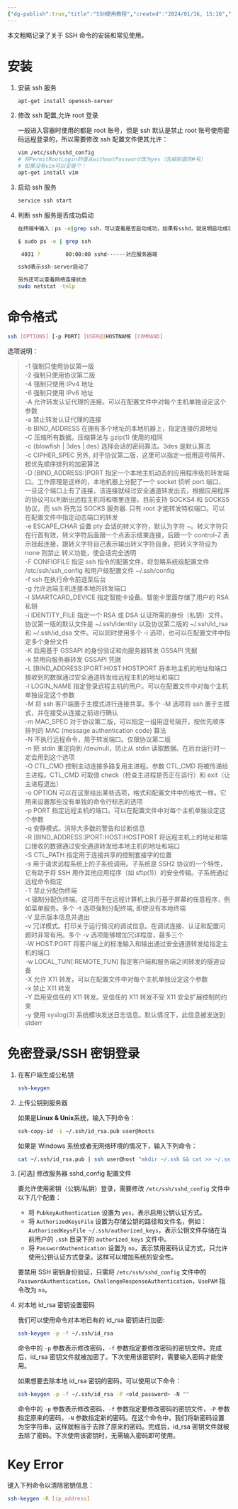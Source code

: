 ```yaml
---
{"dg-publish":true,"title":"SSH使用教程","created":"2024/01/16, 15:16","updated":"2024/01/16, 15:16","tags":["tool"],"dg-path":"环境部署/SSH使用教程.md","permalink":"/环境部署/SSH使用教程/","dgPassFrontmatter":true,"noteIcon":""}
---
```



本文粗略记录了关于 SSH 命令的安装和常见使用。

# 安装

1. 安装 ssh 服务

    ```bash
    apt-get install openssh-server
    ```

2. 修改 ssh 配置,允许 root 登录

	一般进入容器时使用的都是 root 账号，但是 ssh 默认是禁止 root 账号使用密码远程登录的，所以需要修改 ssh 配置文件使其允许：

    ```bash
    vim /etc/ssh/sshd_config
    # 将PermitRootLogin的值从withoutPassword改为yes（去掉前面的#号）
    # 如果没有vim可以安装个：
    apt-get install vim
    ```

3. 启动 ssh 服务

    ```bash
    service ssh start
    ```

4. 判断 ssh 服务是否成功启动

    ```bash
    在终端中输入：ps -e|grep ssh，可以查看是否启动成功，如果有sshd，就说明启动成功。

    $ sudo ps -e | grep ssh

     4031 ?        00:00:00 sshd------对应服务器端

    sshd表示ssh-server启动了

    另外还可以查看网络连接状态
    sudo netstat -tnlp
    ```

# 命令格式

```bash
ssh [OPTIONS] [-p PORT] [USER@]HOSTNAME [COMMAND]
```
选项说明：

>-1	强制只使用协议第一版  
-2 强制只使用协议第二版  
-4 强制只使用 IPv4 地址  
-6 强制只使用 IPv6 地址  
-A 允许转发认证代理的连接。可以在配置文件中对每个主机单独设定这个参数  
-a 禁止转发认证代理的连接  
-b BIND_ADDRESS 在拥有多个地址的本地机器上，指定连接的源地址  
-C 压缩所有数据。压缩算法与 gzip(1) 使用的相同  
-c {blowfish | 3des | des} 选择会话的密码算法。3des 是默认算法  
-c CIPHER_SPEC 另外, 对于协议第二版，这里可以指定一组用逗号隔开、按优先顺序排列的加密算法  
-D [BIND_ADDRESS:]PORT 指定一个本地主机动态的应用程序级的转发端口。工作原理是这样的，本地机器上分配了一个 socket 侦听 port 端口，一旦这个端口上有了连接，该连接就经过安全通道转发出去，根据应用程序的协议可以判断出远程主机将和哪里连接。目前支持 SOCKS4 和 SOCKS5 协议，而 ssh 将充当 SOCKS 服务器. 只有 root 才能转发特权端口。可以在配置文件中指定动态端口的转发  
-e ESCAPE_CHAR 设置 pty 会话的转义字符，默认为字符 ~。转义字符只在行首有效，转义字符后面跟一个点表示结束连接，后跟一个 control-Z 表示挂起连接，跟转义字符自己表示输出转义字符自身。把转义字符设为 none 则禁止 转义功能，使会话完全透明  
-F CONFIGFILE 指定 ssh 指令的配置文件，将忽略系统级配置文件 /etc/ssh/ssh_config 和用户级配置文件 ~/.ssh/config  
-f ssh 在执行命令前退至后台  
-g 允许远端主机连接本地的转发端口  
-I SMARTCARD_DEVICE 指定智能卡设备。智能卡里面存储了用户的 RSA 私钥  
-i IDENTITY_FILE 指定一个 RSA 或 DSA 认证所需的身份（私钥）文件。协议第一版的默认文件是 ~/.ssh/identity 以及协议第二版的 ~/.ssh/id_rsa 和 ~/.ssh/id_dsa 文件。可以同时使用多个 -i 选项，也可以在配置文件中指定多个身份文件  
-K 启用基于 GSSAPI 的身份验证和向服务器转发 GSSAPI 凭据  
-k 禁用向服务器转发 GSSAPI 凭据  
-L [BIND_ADDRESS:]PORT:HOST:HOSTPORT 将本地主机的地址和端口接收到的数据通过安全通道转发给远程主机的地址和端口  
-l LOGIN_NAME 指定登录远程主机的用户。可以在配置文件中对每个主机单独设定这个参数  
-M 将 ssh 客户端置于主模式进行连接共享。多个 -M 选项将 ssh 置于主模式，并在接受从连接之前进行确认  
-m MAC_SPEC 对于协议第二版，可以指定一组用逗号隔开，按优先顺序排列的 MAC (message authentication code) 算法  
-N 不执行远程命令，用于转发端口。仅限协议第二版  
-n 把 stdin 重定向到 /dev/null，防止从 stdin 读取数据。在后台运行时一定会用到这个选项  
-O CTL_CMD 控制主动连接多路复用主进程。参数 CTL_CMD 将被传递给主进程。CTL_CMD 可取值 check（检查主进程是否正在运行）和 exit（让主进程退出）  
-o OPTION 可以在这里给出某些选项，格式和配置文件中的格式一样。它用来设置那些没有单独的命令行标志的选项  
-p PORT 指定远程主机的端口。可以在配置文件中对每个主机单独设定这个参数  
-q 安静模式。消除大多数的警告和诊断信息  
-R [BIND_ADDRESS:]PORT:HOST:HOSTPORT 将远程主机上的地址和端口接收的数据通过安全通道转发给本地主机的地址和端口  
-S CTL_PATH 指定用于连接共享的控制套接字的位置  
-s 用于请求远程系统上的子系统调用。子系统是 SSH2 协议的一个特性，它有助于将 SSH 用作其他应用程序（如 sftp(1)）的安全传输。子系统通过远程命令指定  
-T 禁止分配伪终端  
-t 强制分配伪终端。这可用于在远程计算机上执行基于屏幕的任意程序，例如菜单服务。多个 -t 选项强制分配终端, 即使没有本地终端  
-V 显示版本信息并退出  
-v 冗详模式。打印关于运行情况的调试信息。在调试连接、认证和配置问题时非常有用。多个 -v 选项能够增加冗详程度，最多三个  
-W HOST:PORT 将客户端上的标准输入和输出通过安全通道转发给指定主机的端口  
-w LOCAL_TUN[:REMOTE_TUN] 指定客户端和服务端之间转发的隧道设备  
-X 允许 X11 转发，可以在配置文件中对每个主机单独设定这个参数  
-x 禁止 X11 转发  
-Y 启用受信任的 X11 转发。受信任的 X11 转发不受 X11 安全扩展控制的约束  
-y 使用 syslog(3) 系统模块发送日志信息。默认情况下，此信息被发送到 stderr

# 免密登录/SSH 密钥登录

1. 在客户端生成公私钥

    ```bash
    ssh-keygen
    ```

2. 上传公钥到服务器
	
	如果是**Linux & Unix**系统，输入下列命令：

     ```bash
     ssh-copy-id -i ~/.ssh/id_rsa.pub user@hosts
     ```
	如果是 Windows 系统或者无网络环境的情况下，输入下列命令：

    ```bash
    cat ~/.ssh/id_rsa.pub | ssh user@host "mkdir ~/.ssh && cat >> ~/.ssh/authorized_keys && chmod 600 ~/.ssh/authorized_keys && chmod700 ~/.ssh"
    ```
3. [可选] 修改服务器 sshd_config 配置文件

	要允许使用密钥（公钥/私钥）登录，需要修改 `/etc/ssh/sshd_config` 文件中以下几个配置：
    
     - 将 `PubkeyAuthentication` 设置为 `yes`，表示启用公钥认证方式。
     - 将 `AuthorizedKeysFile` 设置为存储公钥的路径和文件名，例如：`AuthorizedKeysFile ~/.ssh/authorized_keys`，表示公钥文件存储在当前用户的 `.ssh` 目录下的 `authorized_keys` 文件中。
     - 将 `PasswordAuthentication` 设置为 `no`，表示禁用密码认证方式，只允许使用公钥认证方式登录。这样可以增加系统的安全性。

	要禁用 SSH 密钥身份验证，只需将 `/etc/ssh/sshd_config` 文件中的 `PasswordAuthentication`，`ChallengeResponseAuthentication`，`UsePAM` 指令改为 `no`。

4. 对本地 id_rsa 密钥设置密码

	我们可以使用命令对本地已有的 id_rsa 密钥进行加密:
   ```bash
   ssh-keygen -p -f ~/.ssh/id_rsa
   ```
   命令中的 `-p` 参数表示修改密码，`-f` 参数指定要修改密码的密钥文件。完成后，id_rsa 密钥文件就被加密了。下次使用该密钥时，需要输入密码才能使用。

	如果想要去除本地 id_rsa 密钥的密码，可以使用以下命令：
   ```bash
   ssh-keygen -p -f ~/.ssh/id_rsa -P <old_password> -N ""
   ```
   命令中的 `-p` 参数表示修改密码，`-f` 参数指定要修改密码的密钥文件，`-P` 参数指定原来的密码，`-N` 参数指定新的密码。在这个命令中，我们将新密码设置为空字符串，这样就相当于去除了原来的密码。完成后，id_rsa 密钥文件就被去除了密码。下次使用该密钥时，无需输入密码即可使用。

# Key Error

键入下列命令以清除密钥信息：

```bash
ssh-keygen -R [ip_address]
```